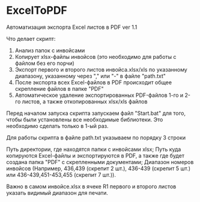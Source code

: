# ExcelToPDF
Автоматизация экспорта Excel листов в PDF ver 1.1

Что делает скрипт:
1. Анализ папок с инвойсами
2. Копирует xlsx-файлы инвойсов (это необходимо для работы с файлом без его порчи)
3. Экспорт первого и второго листов инвойса.xlsx/xls по указанному диапазону, указанному через "," или "-" в файле "path.txt"
4. После экспорта всех Excel-файлов в PDF происходит общее скрепление файлов в папке "PDF"
5. Автоматическое удаление экспортированных PDF-файлов 1-го и 2-го листов, а также откопированных xlsx/xls файлов

Перед началом запуска скрипта запускаем файл "Start.bat" для того, чтобы были установлены все необходимые библиотеки. Это необходимо сделать только в 1-ый раз.

Для работы скрипта в файле path.txt указываем по порядку 3 строки

Путь директории, где находятся папки с инвойсами xlsx;
Путь куда копируются Excel-файлы и экспортируются в PDF, а также где будет создана папка "PDF" с скрепленными документами;
Диапазон номеров инвойсов (Например, 436,439 (скрепит 2 шт.), 436-439 (скрепит 5 шт.) или 436-439,451-453,455 (скрепит 7 шт.)).

Важно в самом инвойсе.xlsx в ячеке R1 первого и второго листов указать видимый диапазон для печати.
